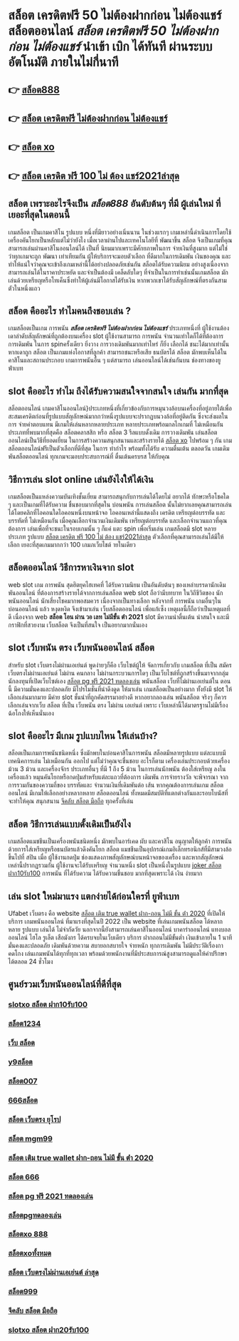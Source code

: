 # สล็อต เครดิตฟรี 50 ไม่ต้องฝากก่อน ไม่ต้องแชร์  สล็อตออนไลน์ ***สล็อต เครดิตฟรี 50 ไม่ต้องฝากก่อน ไม่ต้องแชร์***  นำเข้า   เบิก ได้ทันที ผ่านระบบอัตโนมัติ  ภายในไม่กี่นาที 

## 👉 [สล็อต888](https://m.gamblerape.com/login?action=register)
## 👉 [สล็อต เครดิตฟรี ไม่ต้องฝากก่อน ไม่ต้องแชร์](https://line.me/R/ti/p/@924mzjzt)
## 👉 [สล็อต xo](https://m.gamblerape.com/login?action=register)
## 👉 [สล็อต เครดิต ฟรี 100 ไม่ ต้อง แชร์2021ล่าสุด](https://line.me/R/ti/p/@924mzjzt)

## สล็อต  เพราะอะไรจึงเป็น *สล็อต888* อันดับต้นๆ  ที่มี ผู้เล่นใหม่ ที่เยอะที่สุดในตอนนี้

เกมสล็อต เป็นเกมคาสิโน รูปแบบ หนึ่งที่มียาวอย่างเนิ่นนาน ในช่วงแรกๆ เกมเหล่านี้ดำเนินการโดยใช้เครื่องคันโยกเป็นหลักแต่ไม่ว่ายังไง เมื่อเวลาผ่านไปและเทคโนโลยีที่ พัฒนาขึ้น สล็อต จึงเป็นเกมที่คุณสามารถเล่นผ่านคาสิโนออนไลน์ได้ เป็นที่ นิยมมากเพราะมีศักยภาพในการ จ่ายเงินที่สูงมาก แต่ไม่ใช่ว่าทุกเกมจะถูก พัฒนา เท่าเทียมกัน ผู้ให้บริการจะมอบตัวเลือก ที่ดีมากในการเดิมพัน เงินของคุณ และทำให้แน่ใจว่าคุณจะเข้าถึงเกมเหล่านี้ได้อย่างปลอดภัยเช่นกัน สล็อตได้รับความนิยม อย่างสูงเนื่องจากสามารถเล่นได้ในราคาประหยัด และจำเป็นต้องมี เคล็ดลับใดๆ ที่จำเป็นในการทำเช่นนั้นเกมสล็อต มักเล่นด้วยเหรียญหรือโทเค็นซึ่งทำให้ผู้เล่นมีโอกาสได้รับเงิน หากพวกเขาได้รับสัญลักษณ์ที่ตรงกันสามตัวในหนึ่งแถว


## สล็อต  คืออะไร ทำไมคนถึงชอบเล่น ?

 เกมสล็อตเป็นเกม  การพนัน ***สล็อต เครดิตฟรี ไม่ต้องฝากก่อน ไม่ต้องแชร์*** ประเภทหนึ่งที่ ผู้ใช้งานต้องเดาลำดับสัญลักษณ์ที่ถูกต้องบนเครื่อง slot   ผู้ใช้งานสามารถ   การพนัน จำนวนเท่าใดก็ได้ที่ต้องการ การเดิมพัน ในการ spinครั้งเดียว ยิ่งวาง  การวางเดิมพันมากเท่าไหร่ ก็ยิ่ง เลือกได้ ชนะได้มากเท่านั้นหากเดาถูก สล็อต เป็นเกมแห่งโอกาสที่ลูกค้า สามารถชนะหรือเสีย ธนบัตรได้ สล็อต มักพบเห็นได้ในคาสิโนและสถานประกอบ  เกมการพนันอื่น ๆ แต่สามารถ เล่นออนไลน์ได้เช่นกันบน ช่องทางของยูฟ่าเบท 


##  slot  คืออะไร ทำไม ถึงได้รับความสนใจจากสนใจ เล่นกัน มากที่สุด 

 สล็อตออนไลน์ เกมคาสิโนออนไลน์}ประเภทหนึ่งที่เกี่ยวข้องกับการหมุนวงล้อบนเครื่องที่อยู่ภายใต้เพื่อสะสมเครดิตก่อนที่รูปแบบสัญลักษณ์มากกว่าหนึ่งรูปแบบจะปรากฏบนวงล้อที่อยู่ติดกัน ซึ่งจะส่งผลในการ จ่ายค่าตอบแทน  มีเกมให้เล่นหลากหลายประเภท  หลายประเภทพร้อมกลไกเกมที่ ไม่เหมือนกัน ประเภทที่พบมากที่สุดคือ สล็อตคลาสสิก หรือ สล็อต 3 รีลแบบดั้งเดิม  การวางเดิมพัน เล่นสล็อต ออนไลน์เป็นวิธีที่ยอดเยี่ยม ในการสร้างความสนุกสนานและสร้างรายได้ [สล็อต xo](https://line.me/R/ti/p/@924mzjzt) ไปพร้อม ๆ กัน เกมสล็อตออนไลน์ฟรีเป็นตัวเลือกที่ดีที่สุด ในการ ทำกำไร พร้อมทั้งได้รับ ความตื่นเต้น ตลอดวัน เกมเดิมพันสล็อตออนไลน์ ทุกเกมจะมอบประสบการณ์ที่ ตื่นเต้นครบรส ให้กับคุณ


## วิธีการเล่น slot online  เล่นยังไงให้ได้เงิน

 เกมสล็อตเป็นแหล่งความบันเทิงชั้นเยี่ยม สามารถสนุกกับการเล่นได้โดยไม่ อยากได้ ทักษะหรือโชคใด ๆ และเป็นเกมที่ได้รับความ ชื่นชอบมากที่สุดใน บ่อนพนัน การเล่นสล็อต นั้นไม่ยากเลยคุณสามารถเล่นได้โดยคลิกที่ไอคอนใดไอคอนหนึ่งบนหน้าจอ ไอคอนเหล่านี้แสดงถึง เครดิต  เหรียญต่อบรรทัด และบรรทัดที่ ไม่เหมือนกัน  เมื่อคุณเลือกจำนวนเงินเดิมพัน   เหรียญต่อบรรทัด และเลือกจำนวนแถวที่คุณต้องการ เล่นเพื่อที่จะชนะในรอบเกมนั้น ๆ ก็แค่ แตะ   spin เพื่อเริ่มเล่น เกมสล็อตมี slot หลายประเภท รูปแบบ [สล็อต เครดิต ฟรี 100 ไม่ ต้อง แชร์2021ล่าสุด](https://m.gamblerape.com/login?action=register) ตัวเลือกที่คุณสามารถเล่นได้มีให้เลือก เยอะที่สุดเกมมากกว่า 100 เกมภเว็บไชต์ ายในเดียว


## สล็อตออนไลน์  วิธีการหาเงินจาก slot 

 web slot  เกม การพนัน สุดฮิตยุคไฮเทคที่  ได้รับความนิยม เป็นอันดับต้นๆ ของเหล่าบรรดานักเดิมพันออนไลน์  ที่ต้องการสร้างรายได้จากการเล่นสล็อต   web slot ถือว่ามีบทบาท ในวิถีชีวิตของ นักพนันออนไลน์ นักเสี่ยงโชคมากพอสมควร เนื่องจากเป็นทางเลือก หลังจากที่ การพนัน เกมอื่นๆใน บ่อนออนไลน์ แล้ว หงุดหงิด จึงเข้ามาเล่น เว็บสล็อตออนไลน์ เพื่อแก้เซ็ง เหตุผลนี้ก็ถือว่าเป็นเหตุผลที่ดี เนื่องจาก web **สล็อต โอน ผ่าน วอ เลท ไม่มีขั้น ต่ํา 2021** slot  มีความน่าตื่นเต้น น่าสนใจ และมีกราฟิกที่สวยงาม เว็บสล็อต จึงเป็นที่สนใจ เป็นอยากมากนั่นเอง


##  slot  เว็บพนัน ตรง   เว็บพนันออนไลน์ สล็อต 

สำหรับ slot  เว็บตรงไม่ผ่านเอเย่นต์   พูดง่ายๆก็คือ เว็บไซต์ผู้ให้ จัดการเกี่ยวกับ เกมสล็อต ที่เป็น  สมัครเว็บตรงไม่ผ่านเอเย่นต์   ไม่ผ่าน คนกลาง  ไม่ผ่านกระบวนการใดๆ เป็นเว็บไซต์ที่ถูกสร้างขึ้นมาจากกลุ่มนักลงทุนที่เปิดเว็บไซต์เอง  [สล็อต pg ฟรี 2021 ทดลองเล่น](https://line.me/R/ti/p/@924mzjzt) พนันสล็อต   เว็บที่ไม่ผ่านเอเย่นต์ใน ตอนนี้ มีความมั่นคงและปลอดภัย มีโปรโมชั่นที่น่าดึงดูด ให้มาเล่น เกมสล็อตเป็นอย่างมาก ทั้งยังมี slot ให้เลือกเล่นมากมาย มีค่าย slot ชั้นนำที่ถูกคัดสรรมาอย่างดี หากอยากลองเล่น พนันสล็อต จริงๆ ก็ควรเลือกเล่นจากเว็บ สล็อต ที่เป็น  เว็บพนัน ตรง   ไม่ผ่าน เอเย่นต์  เพราะ เว็บเหล่านี้ได้มาตรฐานไม่มีเรื่องฉ้อโกงให้เห็นนั่นเอง


##  slot  คืออะไร มีเกม รูปแบบไหน ให้เล่นบ้าง?

 สล็อตเป็นเกมการพนันชนิดหนึ่ง ซึ่งมักพบในบ่อนคาสิโนการพนัน สล็อตมีหลายรูปแบบ แต่ละแบบมี เทคนิคการเล่น ไม่เหมือนกัน ออกไป แต่ไม่ว่าคุณจะชื่นชอบ อะไรก็ตาม เครื่องเล่นประกอบด้วยเครื่องม้วน 3 ม้วน และเครื่องจักร ประเภทอื่นๆ  ที่มี 1 ถึง 5 ม้วน ในการเล่นนักพนัน ต้องใส่เหรียญ ลงในเครื่องแล้ว หมุนคันโยกหรือกดปุ่มสำหรับแต่ละแถวที่ต้องการ เดิมพัน การจ่ายรางวัล จะพิจารณา จากการรวมกันของความถี่ของ บรรทัดและ จำนวนเงินที่เดิมพันต่อ เส้น หากคุณต้องการเล่นเกม สล็อตออนไลน์ มีเกมให้เลือกอย่างหลากหลาย  สล็อตออนไลน์ ทั้งหมดมีสมบัติที่แตกต่างกันและรอบโบนัสที่จะทำให้คุณ สนุกสนาน [จีคลับ สล็อต มือถือ](https://m.gamblerape.com/login?action=login) ทุกครั้งที่เล่น


## สล็อต  วิธีการเล่นแบบดั้งเดิมเป็นยังไง

 เกมสล็อตแมชชีนเป็นเครื่องพนันชนิดหนึ่ง มักพบในอาร์เคด ผับ และคาสิโน อนุญาตให้ลูกค้า   การพนัน ด้วยการใส่เหรียญหรือธนบัตรแล้วดึงคันโยก สล็อต แมชชีนเป็นอุปกรณ์เกมอิเล็กทรอนิกส์ที่มีสามวงล้อขึ้นไปที่ สปิน เมื่อ ผู้ใช้งานกดปุ่ม ช่องแสดงภาพสัญลักษณ์บนหน้าจอของเครื่อง และหากสัญลักษณ์เหล่านี้ปรากฏรวมกัน  ผู้ใช้งานจะได้รับเหรียญ จำนวนหนึ่ง  slot เป็นหนึ่งในรูปแบบ  [joker สล็อต ฝาก10รับ100](https://m.gamblerape.com/login?action=login) การพนัน ที่ได้รับความ ได้รับความชื่นชอบ มากที่สุดเพราะได้ เงิน ง่ายมาก


## เล่น slot ใหม่มาแรง แตกง่ายได้ก่อนใครที่  ยูฟ่าเบท

Ufabet เว็บตรง  คือ website [สล็อต เติม true wallet ฝาก-ถอน ไม่มี ขั้น ต่ํา 2020](https://m.gamblerape.com/login?action=login) ที่เปิดให้บริการ เกมพนันออนไลน์ ที่มาแรงที่สุดในปี 2022 เป็น website ที่เล่นเกมพนันสล็อต ได้หลากหลาย รูปแบบ  เล่นได้ ไม่จำกัดวัย นอกจากนี้ยังสามารถเล่นคาสิโนออนไลน์ บาคาร่าออนไลน์ แทงบอลออนไลน์ ไฮโล รูเล็ต เสือมังกร ได้ครบจบในเว็บเดียว บริการ ฝากถอนไม่มีขั้นต่ำ  เงินเข้าภายใน  1 นาที  มั่นคงและปลอดภัย เดิมพันด้วยความ สบายอกสบายใจ จ่ายหนัก ทุกการเดิมพัน ไม่มีประวัติเรื่องกา คดโกง  เล่นเกมพนันได้ทุกที่ทุกเวลา พร้อมด้วยพนักงานที่มีประสบการณ์สูงสามารถดูแลให้คำปรึกษาได้ตลอด 24 ชั่วโมง


## ศูนย์รวมเว็บพนันออนไลน์ที่ดีที่สุด

### [slotxo สล็อต ฝาก10รับ100](https://atom.io/themes/สมัคร%20เว็บตรง%20สล็อต%20เครดิต%20ฟรี%20100%20ไม่%20ต้อง%20แชร์2021ล่าสุด%20ใหม่มาแรง%20เกมส์สล็อตออนไลน์%20สล็อตแตกง่าย%20สล็อตpg)
### [สล็อต1234](https://atom.io/themes/สมัคร%20เว็บ%20รวม%20สล็อต%20ทุก%20ค่าย%20ฝาก%20ถอน%20ไม่มี%20ขั้น%20ต่ํา%20สล็อตออนไลน์%20ใหม่ๆ%20สล็อตแตกง่าย%20สล็อตpg%20สมัครฟรี%20ไม่มีขั้นต่ำ)
### [เว็บ สล็อต](https://atom.io/themes/สมัคร%20เว็บตรง%20888สล็อต%20สล็อตออนไลน์%20สล็อตแตกง่าย%20สล็อตpg%20สมัครฟรี%20ไม่มีขั้นต่ำ)
### [y9สล็อต](https://atom.io/themes/สมัคร%20เว็บตรง%20สล็อต888%20เว็บใหม่มาแรง%20สล็อตแตกง่าย%20สล็อตpg%20สมัครฟรี%20ไม่มีขั้นต่ำ)
### [สล็อต007](https://atom.io/themes/สมัคร%20เว็บตรง%20สล็อต%20เว็บตรงไม่ผ่านเอเย่นต์ไม่มีขั้นต่ำ%20สล็อตออนไลน์%20สล็อตแตกง่าย%20สล็อตpg%20สมัครฟรี%20ไม่มีขั้นต่ำ)
### [666สล็อต](https://atom.io/themes/สมัคร%20เว็บตรง%20slotxo%20สล็อต%20ฝาก20รับ100%20เว็บใหม่มาแรง%20เกมส์สล็อตออนไลน์%20สล็อตแตกง่าย%20สล็อตpg)
### [สล็อต เว็บตรง ยุโรป](https://atom.io/themes/สมัคร%20เว็บตรง%20สล็อต123%20เว็บใหม่มาแรง%20เกมส์สล็อตออนไลน์%20สล็อตแตกง่าย%20สล็อตpg)
### [สล็อต mgm99](https://atom.io/themes/สมัคร%20y9สล็อต%20สล็อตออนไลน์%20ใหม่ๆ%20สล็อตแตกง่าย%20สล็อตpg%20สมัครฟรี%20ไม่มีขั้นต่ำ)
### [สล็อต เติม true wallet ฝาก-ถอน ไม่มี ขั้น ต่ํา 2020](https://atom.io/themes/สมัคร%20เว็บตรง%20true%20wallet%20สล็อต%20ฝาก10รับ100%20วอ%20เลท%20สล็อตออนไลน์%20สล็อตแตกง่าย%20สล็อตpg%20สมัครฟรี%20ไม่มีขั้นต่ำ)
### [สล็อต 666](https://atom.io/themes/สมัคร%20เว็บตรง%20สล็อต%20ยืนยัน%20otp%20รับเครดิตฟรี%20ไม่ต้องฝากเงิน%20ไม่ต้องแชร์%20ใหม่มาแรง%20เกมส์สล็อตออนไลน์%20สล็อตแตกง่าย%20สล็อตpg)
### [สล็อต pg ฟรี 2021 ทดลองเล่น](https://atom.io/themes/สมัคร%20เว็บตรง%20ทดลอง%20เล่น%20สล็อต%20ทุก%20ค่าย%20เว็บใหม่มาแรง%20สล็อตแตกง่าย%20สล็อตpg%20สมัครฟรี%20ไม่มีขั้นต่ำ)
### [สล็อตpgทดลองเล่น](https://atom.io/themes/สมัคร%20สล็อต%20โอน%20ผ่าน%20วอ%20เลท%20ไม่มีขั้น%20ต่ํา%202021%20สล็อตออนไลน์%20สล็อตแตกง่าย%20สล็อตpg%20สมัครฟรี%20ไม่มีขั้นต่ำ)
### [สล็อตxo 888](https://atom.io/themes/สมัคร%20สล็อต%20เครดิตฟรี%20ไม่ต้องฝากก่อน%20ไม่ต้องแชร์%20สล็อตออนไลน์%20สล็อตแตกง่าย%20สล็อตpg%20สมัครฟรี%20ไม่มีขั้นต่ำ)
### [สล็อตxoทั้งหมด](https://atom.io/themes/สมัคร%20เว็บตรง%20สล็อต%20เว็บตรงไม่ผ่านเอเย่นต์ไม่มีขั้นต่ำ%20เว็บใหม่มาแรง%20สล็อตแตกง่าย%20สล็อตpg%20สมัครฟรี%20ไม่มีขั้นต่ำ)
### [สล็อต เว็บตรงไม่ผ่านเอเย่นต์ ล่าสุด](https://atom.io/themes/สมัคร%20เว็บตรง%20สล็อต%20เครดิตฟรี%20ไม่ต้องฝากก่อน%20ไม่ต้องแชร์%20สล็อตออนไลน์%20สล็อตแตกง่าย%20สล็อตpg%20สมัครฟรี%20ไม่มีขั้นต่ำ)
### [สล็อต999](https://atom.io/themes/สมัคร%20สล็อต123%20สล็อตออนไลน์%20สล็อตแตกง่าย%20สล็อตpg%20สมัครฟรี%20ไม่มีขั้นต่ำ)
### [จีคลับ สล็อต มือถือ](https://atom.io/themes/สมัคร%20เว็บตรง%20สล็อต%20ยืนยัน%20otp%20รับ%20เครดิต%20ฟรี%20100%20สล็อตออนไลน์%20สล็อตแตกง่าย%20สล็อตpg%20สมัครฟรี%20ไม่มีขั้นต่ำ)
### [slotxo สล็อต ฝาก20รับ100](https://atom.io/themes/สมัคร%20เว็บตรง%20สล็อต%20ฝาก-ถอน%20true%20wallet%20ไม่มี%20บัญชีธนาคาร%20สล็อตออนไลน์%20สล็อตแตกง่าย%20สล็อตpg%20สมัครฟรี%20ไม่มีขั้นต่ำ)